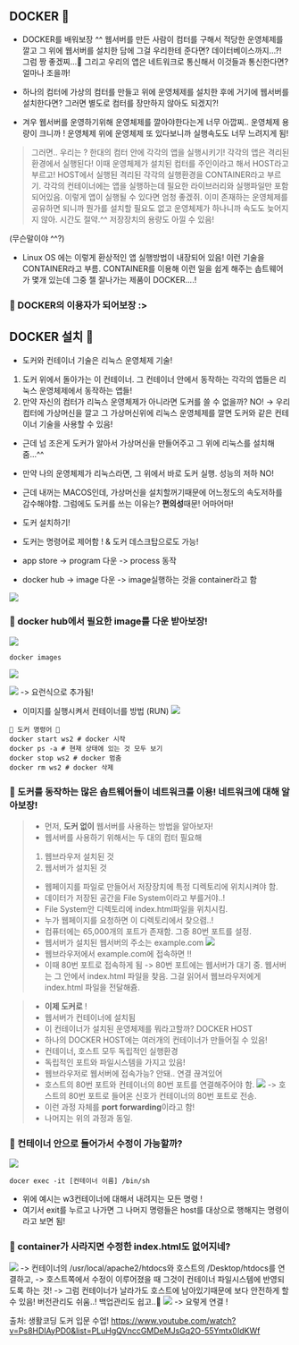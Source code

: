 ## DOCKER 🐼
* DOCKER를 배워보장 ^^
웹서버를 만든 사람이 컴터를 구해서 적당한 운영체제를 깔고 그 위에 웹서버를 설치한 담에 그걸 우리한테 준다면? 데이터베이스까지...?! 그럼 짱 좋겠찌...🌈
그리고 우리의 앱은 네트워크로 통신해서 이것들과 통신한다면? 얼마나 조을까!

* 하나의 컴터에 가상의 컴터를 만들고 위에 운영체제를 설치한 후에 거기에 웹서버를 설치한다면?
그러면 별도로 컴터를 장만하지 않아도 되겠지?!

* 겨우 웹서버를 운영하기위해 운영체제를 깔아야한다는게 너무 아깝찌..
운영체제 용량이 크니까 !
운영체제 위에 운영체제 또 있다보니까 실행속도도 너무 느려지게 됨!

> 그러면.. 우리는 ?
한대의 컴터 안에 각각의 앱을 실행시키기!
각각의 앱은 격리된 환경에서 실행된다!
이때 운영체제가 설치된 컴터를 주인이라고 해서 HOST라고 부르고!
HOST에서 실행된 격리된 각각의 실행환경을 CONTAINER라고 부르기.
각각의 컨테이너에는 앱을 실행하는데 필요한 라이브러리와 실행파일만 포함되어있음.
이렇게 앱이 실행될 수 있다면 엄청 좋겠쥐.
이미 존재하는 운영체제를 공유하면 되니까 뭔가를 설치할 필요도 없고 운영체제가 하나니까 속도도 늦어지지 않아. 시간도 절약.^^ 저장장치의 용량도 아낄 수 있음!

(무슨말이야 ^^?)

* Linux OS 에는 이렇게 환상적인 앱 실행방법이 내장되어 있음!
이런 기술을 CONTAINER라고 부름. CONTAINER를 이용해 이런 일을 쉽게 해주는 솝트웨어가 몇개 있는데 그중 젤 잘나가는 제품이 DOCKER....!

### 💟 DOCKER의 이용자가 되어보장 :>

## DOCKER 설치 🐼
* 도커와 컨테이너 기술은 리눅스 운영체제 기술!
1) 도커 위에서 돌아가는 이 컨테이너. 그 컨테이너 안에서 동작하는 각각의 앱들은 리눅스 운영체제에서 동작하는 앱들!
2) 만약 자신의 컴터가 리눅스 운영체제가 아니라면 도커를 쓸 수 없을까? NO!
-> 우리 컴터에 가상머신을 깔고 그 가상머신위에 리눅스 운영체제를 깔면 도커와 같은 컨테이너 기술을 사용할 수 있음!

* 근데 넘 조은게 도커가 알아서 가상머신을 만들어주고 그 위에 리눅스를 설치해줌...^^
* 만약 나의 운영체제가 리눅스라면, 그 위에서 바로 도커 실행. 성능의 저하 NO!
* 근데 내꺼는 MACOS인데, 가상머신을 설치할꺼기때문에 어느정도의 속도저하를 감수해야함. 그럼에도 도커를 쓰는 이유는? **편의성**때문! 어마어마!

* 도커 설치하기!
* 도커는 명령어로 제어함 ! & 도커 데스크탑으로도 가능!

* app store -> program 다운 -> process 동작
* docker hub -> image 다운 -> image실행하는 것을 container라고 함

![](https://images.velog.io/images/majaeh43/post/01cf6beb-b729-4b9a-baa6-be09a53f12e2/image.png)

### 💟 docker hub에서 필요한 image를 다운 받아보장!

![](https://images.velog.io/images/majaeh43/post/0c21e80f-22a4-494c-b09a-56a2c932644e/image.png)
```
docker images
```
![](https://images.velog.io/images/majaeh43/post/ca2fe4a8-eb7b-4ade-93fc-cdb26ed935ed/image.png)

![](https://images.velog.io/images/majaeh43/post/0723abe0-316f-4e09-9ccc-6bc2d0e4dcc7/image.png)
->  요런식으로 추가됨!

* 이미지를 실행시켜서 컨테이너를 방법 (RUN)
![](https://images.velog.io/images/majaeh43/post/c23951d6-60d3-403b-ac78-13171352fb5f/image.png)
```
🦖 도커 명령어 🦖
docker start ws2 # docker 시작
docker ps -a # 현재 상태에 있는 것 모두 보기
docker stop ws2 # docker 멈춤
docker rm ws2 # docker 삭제
```

### 💟 도커를 동작하는 많은 솝트웨어들이 네트워크를 이용! 네트워크에 대해 알아보장!
> * 먼저, **도커 없이** 웹서버를 사용하는 방법을 알아보자!
> * 웹서버를 사용하기 위해서는 두 대의 컴터 필요해
> 1) 웹브라우저 설치된 것
> 2) 웹서버가 설치된 것
> * 웹페이지를 파일로 만들어서 저장장치에 특정 디렉토리에 위치시켜야 함.
> * 데이터가 저장된 공간을 File System이라고 부를거야..!
> * File System안 디렉토리에 index.html파일을 위치시킴.
> * 누가 웹페이지를 요청하면 이 디렉토리에서 찾으렴..!
> * 컴퓨터에는 65,000개의 포트가 존재함. 그중 80번 포트를 설정.
> * 웹서버가 설치된 웹서버의 주소는 example.com
![](https://images.velog.io/images/majaeh43/post/93fd1c13-7c17-47b0-938e-6fa8e9d29df2/image.png)
> * 웹브라우저에서 example.com에 접속하면 !!
> * 이때 80번 포트로 접속하게 됨 -> 80번 포트에는 웹서버가 대기 중. 웹서버는 그 안에서 index.html 파일을 찾음. 그걸 읽어서 웹브라우저에게 index.html 파일을 전달해쥼.

> * **이제 도커로** !
> * 웹서버가 컨테이너에 설치됨
> * 이 컨테이너가 설치된 운영체제를 뭐라고할까? DOCKER HOST
> * 하나의 DOCKER HOST에는 여러개의 컨테이너가 만들어질 수 있음!
> * 컨테이너, 호스트 모두 독립적인 실행환경
> * 독립적인 포트와 파일시스템을 가지고 있음!
> * 웹브라우저로 웹서버에 접속가능? 안돼.. 연결 끊겨있어
> * 호스트의 80번 포트와 컨테이너의 80번 포트를 연결해주어야 함.
![](https://images.velog.io/images/majaeh43/post/2de0c9c1-45ca-4698-927e-dfad19d3093e/image.png)
-> 호스트의 80번 포트로 들어온 신호가 컨테이너의 80번 포트로 전송.
> * 이런 과정 자체를 **port forwarding**이라고 함!
> * 나머지는 위의 과정과 동일.

### 💟 컨테이너 안으로 들어가서 수정이 가능할까?
![](https://images.velog.io/images/majaeh43/post/39dfee80-3f58-489d-a1b1-5d2b6a2cdc64/image.png)
```
docer exec -it [컨테이너 이름] /bin/sh
```
* 위에 예시는 w3컨테이너에 대해서 내려지는 모든 명령 !
* 여기서 exit를 누르고 나가면 그 나머지 명령들은 host를 대상으로 행해지는 명령이라고 보면 됨!

### 💟 container가 사라지면 수정한 index.html도 없어지네?
![](https://images.velog.io/images/majaeh43/post/330bcc8d-b36d-4584-ac49-55344ac04d91/image.png)
-> 컨테이너의 /usr/local/apache2/htdocs와 호스트의 /Desktop/htdocs를 연결하고,
-> 호스트쪽에서 수정이 이루어졌을 때 그것이 컨테이너 파일시스템에 반영되도록 하는 것!
-> 그럼 컨테이너가 날라가도 호스트에 남아있기때문에 보다 안전하게 할 수 있음! 버전관리도 쉬움..! 백업관리도 쉽고..🌱
![](https://images.velog.io/images/majaeh43/post/75bd927a-e809-4fc9-8ede-6c8c2a8fbc2b/image.png) -> 요렇게 연결 !

출처: 생활코딩 도커 입문 수업! https://www.youtube.com/watch?v=Ps8HDIAyPD0&list=PLuHgQVnccGMDeMJsGq2O-55Ymtx0IdKWf


